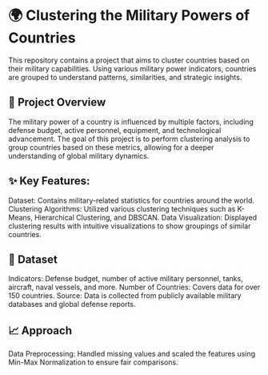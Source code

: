 # 🌍 Clustering the Military Powers of Countries
This repository contains a project that aims to cluster countries based on their military capabilities. Using various military power indicators, countries are grouped to understand patterns, similarities, and strategic insights.

## 🚀 Project Overview
The military power of a country is influenced by multiple factors, including defense budget, active personnel, equipment, and technological advancement. The goal of this project is to perform clustering analysis to group countries based on these metrics, allowing for a deeper understanding of global military dynamics.

## ✨ Key Features:
Dataset: Contains military-related statistics for countries around the world.
Clustering Algorithms: Utilized various clustering techniques such as K-Means, Hierarchical Clustering, and DBSCAN.
Data Visualization: Displayed clustering results with intuitive visualizations to show groupings of similar countries.
## 📁 Dataset
Indicators: Defense budget, number of active military personnel, tanks, aircraft, naval vessels, and more.
Number of Countries: Covers data for over 150 countries.
Source: Data is collected from publicly available military databases and global defense reports.
 ## 📈 Approach
Data Preprocessing:
Handled missing values and scaled the features using Min-Max Normalization to ensure fair comparisons.


